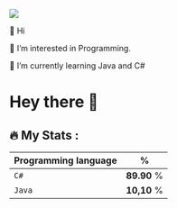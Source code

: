 [![](https://user-images.githubusercontent.com/74038190/225813708-98b745f2-7d22-48cf-9150-083f1b00d6c9.gif)](https://www.adamalston.com/)<!-- If you want the template for my gif, email me! -->

👋 Hi

👀 I’m interested in Programming.

🌱 I’m currently learning Java and C#



# Hey there 👋

## 🔥 My Stats :

| Programming language | % |
| ---------------------|---|
| `C#` | **89.90** % |
| `Java` | **10,10** % |
